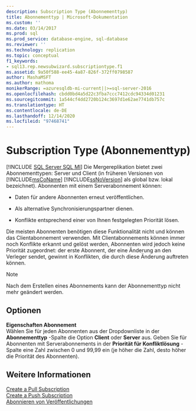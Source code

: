 ```yaml
---
description: Subscription Type (Abonnementtyp)
title: Abonnementtyp | Microsoft-Dokumentation
ms.custom: ''
ms.date: 03/14/2017
ms.prod: sql
ms.prod_service: database-engine, sql-database
ms.reviewer: ''
ms.technology: replication
ms.topic: conceptual
f1_keywords:
- sql13.rep.newsubwizard.subscriptiontype.f1
ms.assetid: 9a50f588-ee45-4a87-826f-372ff0798587
author: MashaMSFT
ms.author: mathoma
monikerRange: =azuresqldb-mi-current||>=sql-server-2016
ms.openlocfilehash: cbdd0bd4a5d22c3fba7ccc7412cdc94334d01231
ms.sourcegitcommit: 1a544cf4dd2720b124c3697d1e62ae7741db757c
ms.translationtype: HT
ms.contentlocale: de-DE
ms.lasthandoff: 12/14/2020
ms.locfileid: "97468741"
---
```

# <a name="subscription-type"></a>Subscription Type (Abonnementtyp)
[!INCLUDE [SQL Server SQL MI](../../includes/applies-to-version/sql-asdbmi.md)]
  Die Mergereplikation bietet zwei Abonnementtypen: Server und Client (in früheren Versionen von [!INCLUDE[msCoName](../../includes/msconame-md.md)] [!INCLUDE[ssNoVersion](../../includes/ssnoversion-md.md)] als global bzw. lokal bezeichnet). Abonnenten mit einem Serverabonnement können:  
  
-   Daten für andere Abonnenten erneut veröffentlichen.  
  
-   Als alternative Synchronisierungspartner dienen.  
  
-   Konflikte entsprechend einer von Ihnen festgelegten Priorität lösen.  
  
 Die meisten Abonnenten benötigen diese Funktionalität nicht und können das Clientabonnement verwenden. Mit Clientabonnements können immer noch Konflikte erkannt und gelöst werden, Abonnenten wird jedoch keine Priorität zugeordnet: der erste Abonnent, der eine Änderung an den Verleger sendet, gewinnt in Konflikten, die durch diese Änderung auftreten können.  
  
> [!NOTE]  
>  Nach dem Erstellen eines Abonnements kann der Abonnementtyp nicht mehr geändert werden.  
  
## <a name="options"></a>Optionen  
 **Eigenschaften Abonnement**  
 Wählen Sie für jeden Abonnenten aus der Dropdownliste in der **Abonnementtyp** -Spalte die Option **Client** oder **Server** aus. Geben Sie für Abonnenten mit Serverabonnements in der **Priorität für Konfliktlösung** -Spalte eine Zahl zwischen 0 und 99,99 ein (je höher die Zahl, desto höher die Priorität des Abonnenten).  
  
## <a name="see-also"></a>Weitere Informationen  
 [Create a Pull Subscription](../../relational-databases/replication/create-a-pull-subscription.md)   
 [Create a Push Subscription](../../relational-databases/replication/create-a-push-subscription.md)   
 [Abonnieren von Veröffentlichungen](../../relational-databases/replication/subscribe-to-publications.md)  
  
  
